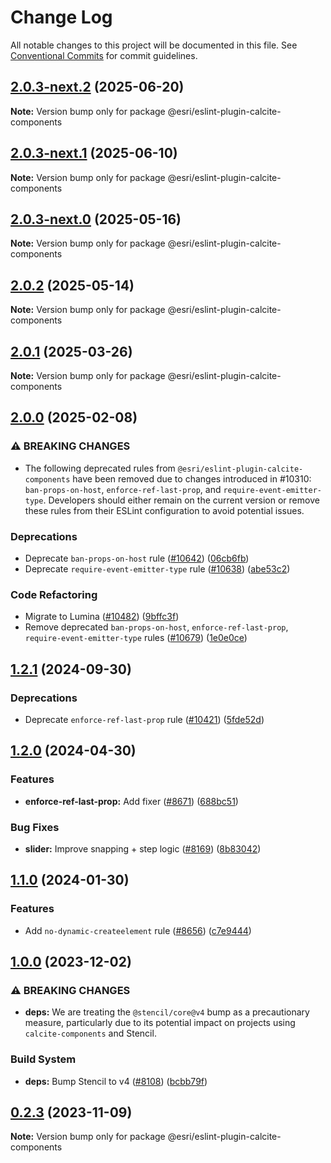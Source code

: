 # Change Log

All notable changes to this project will be documented in this file.
See [Conventional Commits](https://conventionalcommits.org) for commit guidelines.

## [2.0.3-next.2](https://github.com/Esri/calcite-design-system/compare/@esri/eslint-plugin-calcite-components@2.0.3-next.1...@esri/eslint-plugin-calcite-components@2.0.3-next.2) (2025-06-20)

**Note:** Version bump only for package @esri/eslint-plugin-calcite-components

## [2.0.3-next.1](https://github.com/Esri/calcite-design-system/compare/@esri/eslint-plugin-calcite-components@2.0.3-next.0...@esri/eslint-plugin-calcite-components@2.0.3-next.1) (2025-06-10)

**Note:** Version bump only for package @esri/eslint-plugin-calcite-components

## [2.0.3-next.0](https://github.com/Esri/calcite-design-system/compare/@esri/eslint-plugin-calcite-components@2.0.2-next.5...@esri/eslint-plugin-calcite-components@2.0.3-next.0) (2025-05-16)

**Note:** Version bump only for package @esri/eslint-plugin-calcite-components

## [2.0.2](https://github.com/Esri/calcite-design-system/compare/@esri/eslint-plugin-calcite-components@2.0.1...@esri/eslint-plugin-calcite-components@2.0.2) (2025-05-14)

**Note:** Version bump only for package @esri/eslint-plugin-calcite-components

## [2.0.1](https://github.com/Esri/calcite-design-system/compare/@esri/eslint-plugin-calcite-components@2.0.0...@esri/eslint-plugin-calcite-components@2.0.1) (2025-03-26)

**Note:** Version bump only for package @esri/eslint-plugin-calcite-components

## [2.0.0](https://github.com/Esri/calcite-design-system/compare/@esri/eslint-plugin-calcite-components@1.2.1...@esri/eslint-plugin-calcite-components@2.0.0) (2025-02-08)

### ⚠ BREAKING CHANGES

- The following deprecated rules from `@esri/eslint-plugin-calcite-components` have been removed due to changes introduced in #10310: `ban-props-on-host`, `enforce-ref-last-prop`, and `require-event-emitter-type`. Developers should either remain on the current version or remove these rules from their ESLint configuration to avoid potential issues.

### Deprecations

- Deprecate `ban-props-on-host` rule ([#10642](https://github.com/Esri/calcite-design-system/issues/10642)) ([06cb6fb](https://github.com/Esri/calcite-design-system/commit/06cb6fbd72e43edbd8063215c4d80cea9c62783b))
- Deprecate `require-event-emitter-type` rule ([#10638](https://github.com/Esri/calcite-design-system/issues/10638)) ([abe53c2](https://github.com/Esri/calcite-design-system/commit/abe53c20cf2248a0875e5667cdb32f644010f771))

### Code Refactoring

- Migrate to Lumina ([#10482](https://github.com/Esri/calcite-design-system/issues/10482)) ([9bffc3f](https://github.com/Esri/calcite-design-system/commit/9bffc3fcbed65ffb91f089cd7846b1b06ada2b47))
- Remove deprecated `ban-props-on-host`, `enforce-ref-last-prop`, `require-event-emitter-type` rules ([#10679](https://github.com/Esri/calcite-design-system/issues/10679)) ([1e0e0ce](https://github.com/Esri/calcite-design-system/commit/1e0e0ce99aa35d4cdf9be04f8f77647ca7a3b736))

## [1.2.1](https://github.com/Esri/calcite-design-system/compare/@esri/eslint-plugin-calcite-components@1.2.0...@esri/eslint-plugin-calcite-components@1.2.1) (2024-09-30)

### Deprecations

- Deprecate `enforce-ref-last-prop` rule ([#10421](https://github.com/Esri/calcite-design-system/issues/10421)) ([5fde52d](https://github.com/Esri/calcite-design-system/commit/5fde52da05ec10db713e5ae119a6d77499d39ff7))

## [1.2.0](https://github.com/Esri/calcite-design-system/compare/@esri/eslint-plugin-calcite-components@1.1.0...@esri/eslint-plugin-calcite-components@1.2.0) (2024-04-30)

### Features

- **enforce-ref-last-prop:** Add fixer ([#8671](https://github.com/Esri/calcite-design-system/issues/8671)) ([688bc51](https://github.com/Esri/calcite-design-system/commit/688bc51bb06163a0b6b4b1a3c6685c8bed3f235b))

### Bug Fixes

- **slider:** Improve snapping + step logic ([#8169](https://github.com/Esri/calcite-design-system/issues/8169)) ([8b83042](https://github.com/Esri/calcite-design-system/commit/8b83042179b92e580fa4551fe4fcc8d3582aeb95))

## [1.1.0](https://github.com/Esri/calcite-design-system/compare/@esri/eslint-plugin-calcite-components@1.0.0...@esri/eslint-plugin-calcite-components@1.1.0) (2024-01-30)

### Features

- Add `no-dynamic-createelement` rule ([#8656](https://github.com/Esri/calcite-design-system/issues/8656)) ([c7e9444](https://github.com/Esri/calcite-design-system/commit/c7e94441f8cc263935e60a6c920dd9673af9b8c0))

## [1.0.0](https://github.com/Esri/calcite-design-system/compare/@esri/eslint-plugin-calcite-components@0.2.3...@esri/eslint-plugin-calcite-components@1.0.0) (2023-12-02)

### ⚠ BREAKING CHANGES

- **deps:** We are treating the `@stencil/core@v4` bump as a precautionary measure, particularly due to its potential impact on projects using `calcite-components` and Stencil.

### Build System

- **deps:** Bump Stencil to v4 ([#8108](https://github.com/Esri/calcite-design-system/issues/8108)) ([bcbb79f](https://github.com/Esri/calcite-design-system/commit/bcbb79f8c925d505bb4ee5e6a54861c5f6bb88b9))

## [0.2.3](https://github.com/Esri/calcite-design-system/compare/@esri/eslint-plugin-calcite-components@0.2.2...@esri/eslint-plugin-calcite-components@0.2.3) (2023-11-09)

**Note:** Version bump only for package @esri/eslint-plugin-calcite-components
